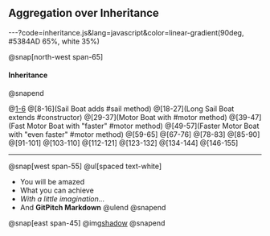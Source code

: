 ## Aggregation over Inheritance

---?code=inheritance.js&lang=javascript&color=linear-gradient(90deg, #5384AD 65%, white 35%)

@snap[north-west span-65]
#### Inheritance
@snapend

@[1-6](Boat)
@[8-16](Sail Boat adds #sail method)
@[18-27](Long Sail Boat extends #constructor)
@[29-37](Motor Boat with #motor method)
@[39-47](Fast Motor Boat with "faster" #motor method)
@[49-57](Faster Motor Boat with "even faster" #motor method)
@[59-65]
@[67-76]
@[78-83]
@[85-90]
@[91-101]
@[103-110]
@[112-121]
@[123-132]
@[134-144]
@[146-155]

---


@snap[west span-55]
@ul[spaced text-white]
- You will be amazed
- What you can achieve
- *With a little imagination...*
- And **GitPitch Markdown**
@ulend
@snapend

@snap[east span-45]
@img[shadow](assets/img/conference.png)
@snapend
